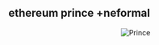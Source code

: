 ## ethereum prince +neformal

<p align="center">
  <img src="https://i.ibb.co/gPm4hY9/Frame-60907.png" alt="Prince" />
</p>
